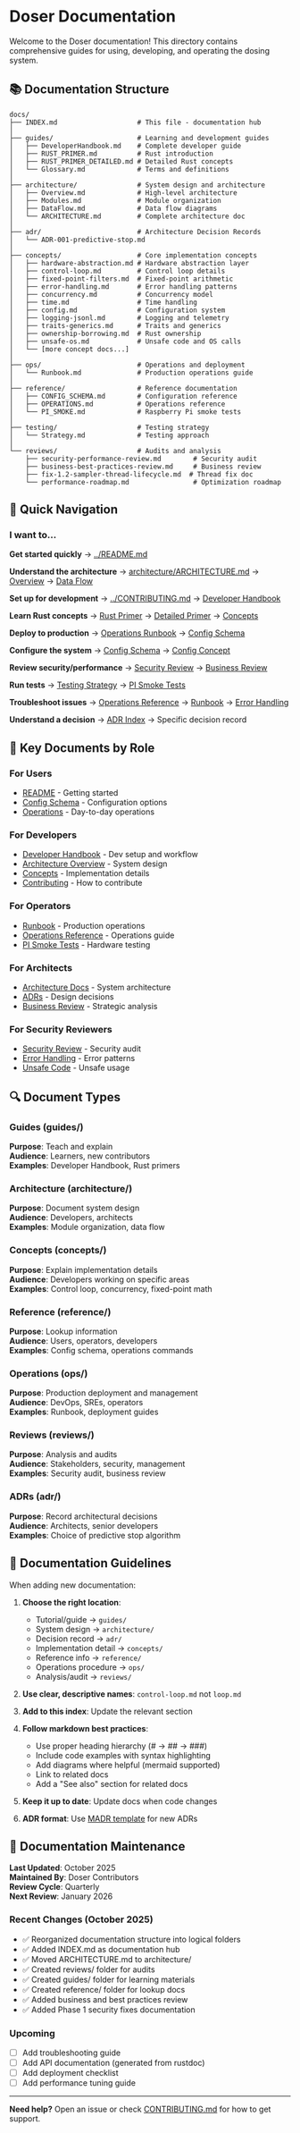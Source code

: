 # Doser Documentation

Welcome to the Doser documentation! This directory contains comprehensive guides for using, developing, and operating the dosing system.

## 📚 Documentation Structure

```
docs/
├── INDEX.md                    # This file - documentation hub
│
├── guides/                     # Learning and development guides
│   ├── DeveloperHandbook.md    # Complete developer guide
│   ├── RUST_PRIMER.md          # Rust introduction
│   ├── RUST_PRIMER_DETAILED.md # Detailed Rust concepts
│   └── Glossary.md             # Terms and definitions
│
├── architecture/               # System design and architecture
│   ├── Overview.md             # High-level architecture
│   ├── Modules.md              # Module organization
│   ├── DataFlow.md             # Data flow diagrams
│   └── ARCHITECTURE.md         # Complete architecture doc
│
├── adr/                        # Architecture Decision Records
│   └── ADR-001-predictive-stop.md
│
├── concepts/                   # Core implementation concepts
│   ├── hardware-abstraction.md # Hardware abstraction layer
│   ├── control-loop.md         # Control loop details
│   ├── fixed-point-filters.md  # Fixed-point arithmetic
│   ├── error-handling.md       # Error handling patterns
│   ├── concurrency.md          # Concurrency model
│   ├── time.md                 # Time handling
│   ├── config.md               # Configuration system
│   ├── logging-jsonl.md        # Logging and telemetry
│   ├── traits-generics.md      # Traits and generics
│   ├── ownership-borrowing.md  # Rust ownership
│   ├── unsafe-os.md            # Unsafe code and OS calls
│   └── [more concept docs...]
│
├── ops/                        # Operations and deployment
│   └── Runbook.md              # Production operations guide
│
├── reference/                  # Reference documentation
│   ├── CONFIG_SCHEMA.md        # Configuration reference
│   ├── OPERATIONS.md           # Operations reference
│   └── PI_SMOKE.md             # Raspberry Pi smoke tests
│
├── testing/                    # Testing strategy
│   └── Strategy.md             # Testing approach
│
└── reviews/                    # Audits and analysis
    ├── security-performance-review.md        # Security audit
    ├── business-best-practices-review.md     # Business review
    ├── fix-1.2-sampler-thread-lifecycle.md  # Thread fix doc
    └── performance-roadmap.md                # Optimization roadmap
```

## 🎯 Quick Navigation

### I want to...

**Get started quickly**
→ [../README.md](../README.md#quick-start)

**Understand the architecture**
→ [architecture/ARCHITECTURE.md](./architecture/ARCHITECTURE.md) → [Overview](./architecture/Overview.md) → [Data Flow](./architecture/DataFlow.md)

**Set up for development**
→ [../CONTRIBUTING.md](../CONTRIBUTING.md) → [Developer Handbook](./guides/DeveloperHandbook.md)

**Learn Rust concepts**
→ [Rust Primer](./guides/RUST_PRIMER.md) → [Detailed Primer](./guides/RUST_PRIMER_DETAILED.md) → [Concepts](./concepts/)

**Deploy to production**
→ [Operations Runbook](./ops/Runbook.md) → [Config Schema](./reference/CONFIG_SCHEMA.md)

**Configure the system**
→ [Config Schema](./reference/CONFIG_SCHEMA.md) → [Config Concept](./concepts/config.md)

**Review security/performance**
→ [Security Review](./reviews/security-performance-review.md) → [Business Review](./reviews/business-best-practices-review.md)

**Run tests**
→ [Testing Strategy](./testing/Strategy.md) → [PI Smoke Tests](./reference/PI_SMOKE.md)

**Troubleshoot issues**
→ [Operations Reference](./reference/OPERATIONS.md) → [Runbook](./ops/Runbook.md) → [Error Handling](./concepts/error-handling.md)

**Understand a decision**
→ [ADR Index](./adr/) → Specific decision record

## 📖 Key Documents by Role

### For Users

- [README](../README.md) - Getting started
- [Config Schema](./reference/CONFIG_SCHEMA.md) - Configuration options
- [Operations](./reference/OPERATIONS.md) - Day-to-day operations

### For Developers

- [Developer Handbook](./guides/DeveloperHandbook.md) - Dev setup and workflow
- [Architecture Overview](./architecture/Overview.md) - System design
- [Concepts](./concepts/) - Implementation details
- [Contributing](../CONTRIBUTING.md) - How to contribute

### For Operators

- [Runbook](./ops/Runbook.md) - Production operations
- [Operations Reference](./reference/OPERATIONS.md) - Operations guide
- [PI Smoke Tests](./reference/PI_SMOKE.md) - Hardware testing

### For Architects

- [Architecture Docs](./architecture/) - System architecture
- [ADRs](./adr/) - Design decisions
- [Business Review](./reviews/business-best-practices-review.md) - Strategic analysis

### For Security Reviewers

- [Security Review](./reviews/security-performance-review.md) - Security audit
- [Error Handling](./concepts/error-handling.md) - Error patterns
- [Unsafe Code](./concepts/unsafe-os.md) - Unsafe usage

## 🔍 Document Types

### Guides (guides/)

**Purpose**: Teach and explain  
**Audience**: Learners, new contributors  
**Examples**: Developer Handbook, Rust primers

### Architecture (architecture/)

**Purpose**: Document system design  
**Audience**: Developers, architects  
**Examples**: Module organization, data flow

### Concepts (concepts/)

**Purpose**: Explain implementation details  
**Audience**: Developers working on specific areas  
**Examples**: Control loop, concurrency, fixed-point math

### Reference (reference/)

**Purpose**: Lookup information  
**Audience**: Users, operators, developers  
**Examples**: Config schema, operations commands

### Operations (ops/)

**Purpose**: Production deployment and management  
**Audience**: DevOps, SREs, operators  
**Examples**: Runbook, deployment guides

### Reviews (reviews/)

**Purpose**: Analysis and audits  
**Audience**: Stakeholders, security, management  
**Examples**: Security audit, business review

### ADRs (adr/)

**Purpose**: Record architectural decisions  
**Audience**: Architects, senior developers  
**Examples**: Choice of predictive stop algorithm

## 📝 Documentation Guidelines

When adding new documentation:

1. **Choose the right location**:

   - Tutorial/guide → `guides/`
   - System design → `architecture/`
   - Decision record → `adr/`
   - Implementation detail → `concepts/`
   - Reference info → `reference/`
   - Operations procedure → `ops/`
   - Analysis/audit → `reviews/`

2. **Use clear, descriptive names**: `control-loop.md` not `loop.md`

3. **Add to this index**: Update the relevant section

4. **Follow markdown best practices**:

   - Use proper heading hierarchy (# → ## → ###)
   - Include code examples with syntax highlighting
   - Add diagrams where helpful (mermaid supported)
   - Link to related docs
   - Add a "See also" section for related docs

5. **Keep it up to date**: Update docs when code changes

6. **ADR format**: Use [MADR template](https://adr.github.io/madr/) for new ADRs

## 🔄 Documentation Maintenance

**Last Updated**: October 2025  
**Maintained By**: Doser Contributors  
**Review Cycle**: Quarterly  
**Next Review**: January 2026

### Recent Changes (October 2025)

- ✅ Reorganized documentation structure into logical folders
- ✅ Added INDEX.md as documentation hub
- ✅ Moved ARCHITECTURE.md to architecture/
- ✅ Created reviews/ folder for audits
- ✅ Created guides/ folder for learning materials
- ✅ Created reference/ folder for lookup docs
- ✅ Added business and best practices review
- ✅ Added Phase 1 security fixes documentation

### Upcoming

- [ ] Add troubleshooting guide
- [ ] Add API documentation (generated from rustdoc)
- [ ] Add deployment checklist
- [ ] Add performance tuning guide

---

**Need help?** Open an issue or check [CONTRIBUTING.md](../CONTRIBUTING.md) for how to get support.

